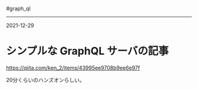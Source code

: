#graph_ql

---
2021-12-29

# シンプルな GraphQL サーバの記事

https://qiita.com/ken_2/items/43995ee9708b9ee6e97f

20分くらいのハンズオンらしい。

